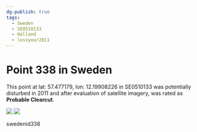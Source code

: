 ```yaml
---
dg-publish: true
tags:
  - Sweden
  - SE0510133
  - Halland
  - lossyear2011
---
```


# Point 338 in Sweden

This point at lat: 57.477179, lon: 12.19908226 in SE0510133 was potentially disturbed in 2011 and after evaluation of satellite imagery, was rated as **Probable Clearcut**.

<div class='juxtapose' data-showcredits='false'>
<img src='https://baserow-backend-production20240528124524339000000001.s3.amazonaws.com/user_files/RPvzMm5UUS5kAi2xJ5RLaQDy1a6wLYUK_5fb4bc16379cf7b33c17c633b169a66512a774ccd872c8817a31d2dd79bbbdd9.png' data-label='December 2009' />
<img src='https://baserow-backend-production20240528124524339000000001.s3.amazonaws.com/user_files/xkBisZXVemDKGwefsYqBi6zdUT93ZveB_1259ceba331085d948de687866dabd44d2a27ed8e73940f65c84660c973895c0.png' data-label='June 2011' />
</div>

swedenid338